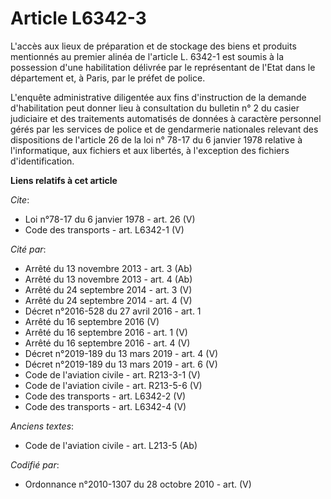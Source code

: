 # Article L6342-3

L'accès aux lieux de préparation et de stockage des biens et produits mentionnés au premier alinéa de l'article L. 6342-1 est
soumis à la possession d'une habilitation délivrée par le représentant de l'Etat dans le département et, à Paris, par le
préfet de police.

L'enquête administrative diligentée aux fins d'instruction de la demande d'habilitation peut donner lieu à consultation du
bulletin n° 2 du casier judiciaire et des traitements automatisés de données à caractère personnel gérés par les services de
police et de gendarmerie nationales relevant des dispositions de l'article 26 de la loi n° 78-17 du 6 janvier 1978 relative à
l'informatique, aux fichiers et aux libertés, à l'exception des fichiers d'identification.

**Liens relatifs à cet article**

_Cite_:

  - Loi n°78-17 du 6 janvier 1978 - art. 26 (V)
  - Code des transports - art. L6342-1 (V)

_Cité par_:

  - Arrêté du 13 novembre 2013 - art. 3 (Ab)
  - Arrêté du 13 novembre 2013 - art. 4 (Ab)
  - Arrêté du 24 septembre 2014 - art. 3 (V)
  - Arrêté du 24 septembre 2014 - art. 4 (V)
  - Décret n°2016-528 du 27 avril 2016 - art. 1
  - Arrêté du 16 septembre 2016 (V)
  - Arrêté du 16 septembre 2016 - art. 1 (V)
  - Arrêté du 16 septembre 2016 - art. 4 (V)
  - Décret n°2019-189 du 13 mars 2019 - art. 4 (V)
  - Décret n°2019-189 du 13 mars 2019 - art. 6 (V)
  - Code de l'aviation civile - art. R213-3-1 (V)
  - Code de l'aviation civile - art. R213-5-6 (V)
  - Code des transports - art. L6342-2 (V)
  - Code des transports - art. L6342-4 (V)

_Anciens textes_:

  - Code de l'aviation civile - art. L213-5 (Ab)

_Codifié par_:

  - Ordonnance n°2010-1307 du 28 octobre 2010 - art. (V)

